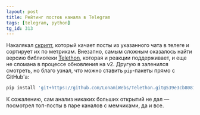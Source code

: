 ```yaml
---
layout: post
title: Рейтинг постов канала в Telegram
tags: [telegram, python]
tg_id: 313
---
```

Накалякал [скрипт](https://github.com/ov7a/telegram_top_posts), который качает посты из указанного чата в телеге и сортирует их по метрикам. 
Внезапно, самым сложным оказалось найти версию библиотеки [Telethon](https://github.com/LonamiWebs/Telethon), которая и реакции поддерживает, и еще не сломана в процессе обновления на v2. Другую я заленился смотреть, но благо узнал, что можно ставить `pip`-пакеты прямо с GitHub'а:

```sh
pip install 'git+https://github.com/LonamiWebs/Telethon.git@539e3cb8081acbd9a5cc7a61c0731ca62842597e'
```

К сожалению, сам анализ никаких больших открытий не дал — посмотрел топ-посты в паре каналов с мемчиками, да и все. 

